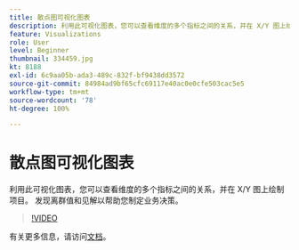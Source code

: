 ```yaml
---
title: 散点图可视化图表
description: 利用此可视化图表，您可以查看维度的多个指标之间的关系，并在 X/Y 图上绘制项目。 发现离群值和见解以帮助您制定业务决策。
feature: Visualizations
role: User
level: Beginner
thumbnail: 334459.jpg
kt: 8188
exl-id: 6c9aa05b-ada3-489c-832f-bf9438dd3572
source-git-commit: 84984ad9bf65cfc69117e40ac0e0cfe503cac5e5
workflow-type: tm+mt
source-wordcount: '78'
ht-degree: 100%

---
```


# 散点图可视化图表

利用此可视化图表，您可以查看维度的多个指标之间的关系，并在 X/Y 图上绘制项目。 发现离群值和见解以帮助您制定业务决策。

>[!VIDEO](https://video.tv.adobe.com/v/3416858/?quality=12&learn=on&captions=chi_hans)

有关更多信息，请访问[文档](https://experienceleague.adobe.com/docs/analytics/analyze/analysis-workspace/visualizations/scatterplot.html?lang=zh-Hans)。
